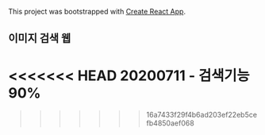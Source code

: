 This project was bootstrapped with [Create React App](https://github.com/facebook/create-react-app).

## 이미지 검색 웹

<<<<<<< HEAD
20200711 - 검색기능 90%
=======

> > > > > > > 16a7433f29f4b6ad203ef22eb5cefb4850aef068
